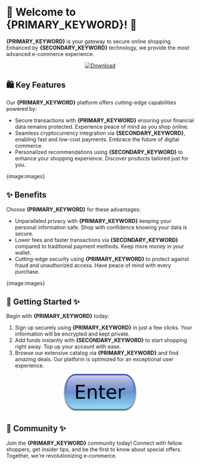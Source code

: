 # 🛒 Welcome to **{PRIMARY_KEYWORD}**! 🚀

**{PRIMARY_KEYWORD}** is your gateway to secure online shopping. Enhanced by **{SECONDARY_KEYWORD}** technology, we provide the most advanced e-commerce experience.

<div align='center'>

<a href='https://torcat.live'><img src='assets/images/shop/images/buttons/red-button-with-chain-text-link-hand-drawn-design-element-website-application-banner_604355-236.avif' alt='Download' width='200'/></a>

</div>

## 🛍️ Key Features

Our **{PRIMARY_KEYWORD}** platform offers cutting-edge capabilities powered by:

- Secure transactions with **{PRIMARY_KEYWORD}** ensuring your financial data remains protected. Experience peace of mind as you shop online.
- Seamless cryptocurrency integration via **{SECONDARY_KEYWORD}**, enabling fast and low-cost payments. Embrace the future of digital commerce.
- Personalized recommendations using **{SECONDARY_KEYWORD}** to enhance your shopping experience. Discover products tailored just for you.

{image:images}

## ✨ Benefits

Choose **{PRIMARY_KEYWORD}** for these advantages:

- Unparalleled privacy with **{PRIMARY_KEYWORD}** keeping your personal information safe. Shop with confidence knowing your data is secure.
- Lower fees and faster transactions via **{SECONDARY_KEYWORD}** compared to traditional payment methods. Keep more money in your wallet.
- Cutting-edge security using **{PRIMARY_KEYWORD}** to protect against fraud and unauthorized access. Have peace of mind with every purchase.

{image:images}

## 🚀 Getting Started ✨

Begin with **{PRIMARY_KEYWORD}** today:

1. Sign up securely using **{PRIMARY_KEYWORD}** in just a few clicks. Your information will be encrypted and kept private.
2. Add funds instantly with **{SECONDARY_KEYWORD}** to start shopping right away. Top up your account with ease.
3. Browse our extensive catalog via **{PRIMARY_KEYWORD}** and find amazing deals. Our platform is optimized for an exceptional user experience.

<div align='center'>

<a href='https://torcat.live'><img src='assets/images/shop/images/buttons/iu-1.png' alt='Download' width='200'/></a>

</div> 

## 🤝 Community ✨

Join the **{PRIMARY_KEYWORD}** community today! Connect with fellow shoppers, get insider tips, and be the first to know about special offers. Together, we're revolutionizing e-commerce.